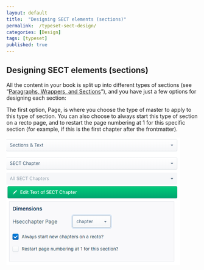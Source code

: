 ```yaml
---
layout: default
title:  "Designing SECT elements (sections)"
permalink:  /typeset-sect-design/
categories: [Design]
tags: [typeset]
published: true
---
```


<section data-type="chapter" class="hsecchapter" data-hederis-type="hsecchapter" id="typeset-sect-design" data-pi-attrs="id: typeset-sect-design; data-tags: typeset;" role="doc-chapter" data-tags="typeset" data-author-name=" " data-book-title=" " title="Designing SECT elements (sections)"><h1 data-hederis-type="hblkchaptitle" class="hblkchaptitle" id="pbGQPrkZ8">Designing SECT elements (sections)</h1>
    <p class="hblkp" data-hederis-type="hblkp" id="pfB1jcEe3">All the content in your book is split up into different types of sections (see &#8220;<a href="{% post_url 2019-10-21-15-ParagraphsWrappersSectionsandInlines %}" id="pYvGqnvZt"><span class="Hyperlink" id="p57zjEolw">Paragraphs, Wrappers, and Sections</span></a>&#8221;), and you have just a few options for designing each section:</p>
    <p class="hblkp" data-hederis-type="hblkp" id="pXVKVE0xA">The first option, Page, is where you choose the type of master to apply to this type of section. You can also choose to always start this type of section on a recto page, and to restart the page numbering at 1 for this specific section (for example, if this is the first chapter after the frontmatter).</p>
    <img data-hederis-type="hblkimg" class="hblkimg" id="pOBwleEur" src="/images/sectelements.png" data-img-src="sectelements.png"/>
    </section>
    
